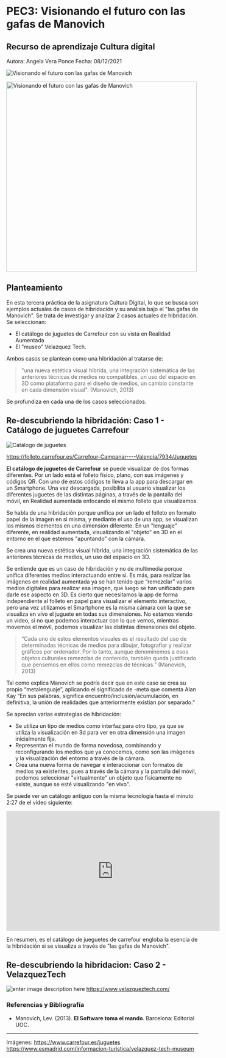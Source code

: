 # PEC3: Visionando el futuro con las gafas de Manovich 

## Recurso de aprendizaje Cultura digital
Autora: Angela Vera Ponce
Fecha: 08/12/2021

![Visionando el futuro con las gafas de Manovich](https://cdn.pixabay.com/photo/2019/11/20/04/21/sunglasses-4639073_960_720.jpg)

<img src="https://cdn.pixabay.com/photo/2019/11/20/04/21/sunglasses-4639073_960_720.jpg" alt="Visionando el futuro con las gafas de Manovich" width="500">

## Planteamiento

En esta tercera práctica de la asignatura Cultura Digital, lo que se busca son ejemplos actuales de casos de hibridación y su análisis bajo el "las gafas de Manovich". 
Se trata de investigar y analizar 2 casos actuales de hibridación. Se seleccionan:
- El catálogo de juguetes de Carrefour con su vista en Realidad Aumentada
- El "museo" Velazquez Tech.

Ambos casos se plantean como una hibridación al tratarse de:
> "una nueva estética visual híbrida, una integración sistemática de las anteriores técnicas de medios no compatibles, un uso del espacio en 3D como plataforma para el diseño de medios, un cambio constante en cada dimensión visual". (Manovich, 2013)

Se profundiza en cada una de los casos seleccionados.

## Re-descubriendo la hibridación: Caso 1 - Catálogo de juguetes Carrefour

![Catálogo de juguetes](https://encrypted-tbn0.gstatic.com/images?q=tbn:ANd9GcSSWi657vcqeHJ7wLxmuxhFmKImObkzoLwDaMu9upXVRYZa_IDwAlbK2TsNgKV59QYt6kY&usqp=CAU)

https://folleto.carrefour.es/Carrefour-Campanar----Valencia/7934/Juguetes 

**El catálogo de juguetes de Carrefour** se puede visualizar de dos formas diferentes. Por un lado está el folleto físico, plano, con sus imágenes y códigos QR. Con uno de estos códigos te lleva a la app para descargar en un Smartphone. Una vez descargada, posibilita al usuario visualizar los diferentes juguetes de las distintas páginas, a través de la pantalla del móvil, en Realidad aumentada enfocando el mismo folleto que visualizamos.

Se habla de una hibridación porque unifica por un lado el folleto en formato papel de la imagen en si misma, y mediante el uso de una app, se visualizan los mismos elementos en una dimensión diferente. En un "lenguaje" diferente, en realidad aumentada, visualizando el "objeto" en 3D en el entorno en el que estemos "apuntando" con la cámara.

Se crea una nueva estética visual híbrida, una integración sistemática de las anteriores técnicas de medios, un uso del espacio en 3D.

Se entiende que es un caso de hibridación y no de multimedia porque unifica diferentes medios interactuando entre si. Es más, para realizar las imágenes en realidad aumentada ya se han tenido que “remezclar” varios medios digitales para realizar esa imagen, que luego se han unificado para darle ese aspecto en 3D. Es cierto que necesitamos la app de forma independiente al folleto en papel para visualizar el elemento interactivo, pero una vez utilizamos el Smartphone es la misma cámara con la que se visualiza en vivo el juguete en todas sus dimensiones. No estamos viendo un video, si no que podemos interactuar con lo que vemos, mientras movemos el móvil, podemos visualizar las distintas dimensiones del objeto. 

> “Cada uno de estos elementos visuales es el resultado del uso de determinadas técnicas de medios para dibujar, fotografiar y realizar gráficos por ordenador. Por lo tanto, aunque denominemos a esos objetos culturales remezclas de contenido, también queda justificado que pensemos en ellos como remezclas de técnicas.” (Manovich, 2013)

Tal como explica Manovich se podría decir que en este caso se crea su propio “metalenguaje”, aplicando el significado de -meta que comenta Alan Kay “En sus palabras, significa encuentro/inclusión/acumulación, en definitiva, la unión de realidades que anteriormente existían por separado."

Se aprecian varias estrategias de hibridación: 
 - Se utiliza un tipo de medios como interfaz para otro tipo, ya que se utiliza la visualización en 3d para ver en otra dimensión una imagen inicialmente fija. 
 - Representan el mundo de forma novedosa, combinando y reconfigurando los medios que ya conocemos, como son las imágenes y la visualización del entorno a través de la cámara.
 - Crea una nueva forma de navegar e interaccionar con formatos de medios ya existentes, pues a través de la cámara y la pantalla del móvil, podemos seleccionar "virtualmente" un objeto que físicamente no existe, aunque se esté visualizando "en vivo".

Se puede ver un catálogo antiguo con la misma tecnología hasta el minuto 2:27 de el vídeo siguiente:

<iframe width="560" height="315" src="https://www.youtube.com/embed/Wm-__k_fEIs?start=181" title="YouTube video player" frameborder="0" allow="accelerometer; autoplay; clipboard-write; encrypted-media; gyroscope; picture-in-picture" allowfullscreen></iframe>

 
 En resumen, es el catálogo de jueguetes de carrefour engloba la esencia de la hibridación si se visualiza a través de "las gafas de Manovich".
 

## Re-descubriendo la hibridacion: Caso 2 - VelazquezTech

![enter image description here](https://www.esmadrid.com/sites/default/files/recursosturisticos/infoturistica/velazquez_tech_museum.jpg)
https://www.velazqueztech.com/ 




### Referencias y Bibliografía

* Manovich, Lev. (2013). **El Software toma el mando**. Barcelona: Editorial UOC. 
----

Imágenes: 
https://www.carrefour.es/juguetes
https://www.esmadrid.com/informacion-turistica/velazquez-tech-museum 
